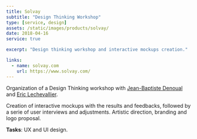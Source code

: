 ```yaml
---
title: Solvay
subtitle: "Design Thinking Workshop"
type: [service, design]
assets: /static/images/products/solvay/
date: 2018-04-16
service: true

excerpt: "Design thinking workshop and interactive mockups creation."

links:
  - name: solvay.com
    url: https://www.solvay.com/
---
```


Organization of a Design Thinking workshop with [Jean-Baptiste Denoual](https://www.linkedin.com/in/jean-baptiste-denoual-3a4b4232/) and [Eric Lechevallier](https://www.linkedin.com/in/eric-lechevallier-5050699b/).

Creation of interactive mockups with the results and feedbacks, followed by a serie of user interviews and adjustments. Artistic direction, branding and logo proposal.

**Tasks**: UX and UI design.
